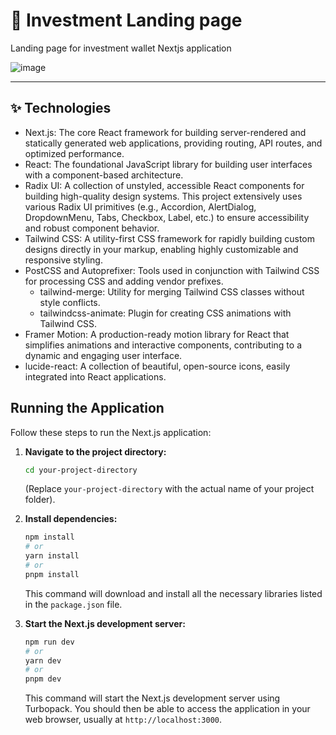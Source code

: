 # 💬 Investment Landing page

Landing page for investment wallet Nextjs application

![image](https://github.com/user-attachments/assets/fa359d01-962d-4524-a660-0d47cfcbffa9)


---

## ✨ Technologies

- Next.js: The core React framework for building server-rendered and statically generated web applications, providing routing, API routes, and optimized performance.
- React: The foundational JavaScript library for building user interfaces with a component-based architecture.
- Radix UI: A collection of unstyled, accessible React components for building high-quality design systems. This project extensively uses various Radix UI primitives (e.g., Accordion, AlertDialog, DropdownMenu, Tabs, Checkbox, Label, etc.) to ensure accessibility and robust component behavior.
- Tailwind CSS: A utility-first CSS framework for rapidly building custom designs directly in your markup, enabling highly customizable and responsive styling.
- PostCSS and Autoprefixer: Tools used in conjunction with Tailwind CSS for processing CSS and adding vendor prefixes.
  - tailwind-merge: Utility for merging Tailwind CSS classes without style conflicts.
  - tailwindcss-animate: Plugin for creating CSS animations with Tailwind CSS.
- Framer Motion: A production-ready motion library for React that simplifies animations and interactive components, contributing to a dynamic and engaging user interface.
- lucide-react: A collection of beautiful, open-source icons, easily integrated into React applications.



## Running the Application

Follow these steps to run the Next.js application:

1.  **Navigate to the project directory:**
    ```bash
    cd your-project-directory
    ```
    (Replace `your-project-directory` with the actual name of your project folder).

2.  **Install dependencies:**
    ```bash
    npm install
    # or
    yarn install
    # or
    pnpm install
    ```
    This command will download and install all the necessary libraries listed in the `package.json` file.

3.  **Start the Next.js development server:**
    ```bash
    npm run dev
    # or
    yarn dev
    # or
    pnpm dev
    ```
    This command will start the Next.js development server using Turbopack. You should then be able to access the application in your web browser, usually at `http://localhost:3000`.

